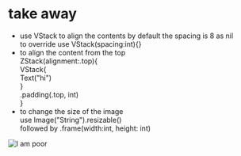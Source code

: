 # take away

- use VStack to align the contents
  by default the spacing is 8 as nil<br/>
  to override use VStack(spacing:int){}<br/>
- to align the content from the top<br/>
  ZStack(alignment:.top){<br/>
  VStack{<br/>
  Text("hi")<br/>
  }<br/>
  .padding(.top, int)<br/>
  }<br/>
- to change the size of the image<br/>
  use Image("String").resizable()<br/>
  followed by .frame(width:int, height: int)<br/>


![I am poor](https://github.com/Shreysid/SwiftUI_practise/assets/85363057/d10fb55a-a6af-4534-885e-b5dccdf5cb7b)

